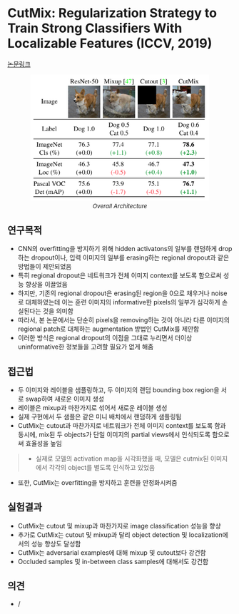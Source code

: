 # CutMix: Regularization Strategy to Train Strong Classifiers With Localizable Features (ICCV, 2019)

[논문링크](https://openaccess.thecvf.com/content_ICCV_2019/html/Yun_CutMix_Regularization_Strategy_to_Train_Strong_Classifiers_With_Localizable_Features_ICCV_2019_paper.html)

<p align="center">
    <img width="400" alt='fig1' src="./img/09_08_01.png?raw=true"></br>
    <em><font size=2>Overall Architecture</font></em>
</p>

## 연구목적
- CNN의 overfitting을 방지하기 위해 hidden activatons의 일부를 랜덤하게 drop하는 dropout이나, 입력 이미지의 일부를 erasing하는 regional dropout과 같은 방법들이 제안되었음
- 특히 regional dropout은 네트워크가 전체 이미지 context를 보도록 함으로써 성능 향상을 이끌었음
- 하지만, 기존의 regional dropout은 erasing된 region을 0으로 채우거나 noise로 대체하였는데 이는 훈련 이미지의 informative한 pixels의 일부가 심각하게 손실된다는 것을 의미함
- 따라서, 본 논문에서는 단순히 pixels을 removing하는 것이 아니라 다른 이미지의 regional patch로 대체하는 augmentation 방법인 CutMix를 제안함
- 이러한 방식은 regional dropout의 이점을 그대로 누리면서 더이상 uninformative한 정보들을 고려할 필요가 없게 해줌 

## 접근법
- 두 이미지와 레이블을 샘플링하고, 두 이미지의 랜덤 bounding box region을 서로 swap하여 새로운 이미지 생성
- 레이블은 mixup과 마찬가지로 섞어서 새로운 레이블 생성
- 실제 구현에서 두 샘플은 같은 미니 배치에서 랜덤하게 샘플링됨
- CutMix는 cutout과 마찬가지로 네트워크가 전체 이미지 context를 보도록 함과 동시에, mix된 두 objects가 단일 이미지의 partial views에서 인식되도록 함으로써 효율성을 높임
> - 실제로 모델의 activation map을 시각화했을 때, 모델은 cutmix된 이미지에서 각각의 object를 별도록 인식하고 있었음
- 또한, CutMix는 overfitting을 방지하고 훈련을 안정화시켜줌

## 실험결과
- CutMix는 cutout 및 mixup과 마찬가지로 image classification 성능을 향상
- 추가로 CutMix는 cutout 및 mixup과 달리 object detection 및 localization에서의 성능 향상도 달성함
- CutMix는 adversarial examples에 대해 mixup 및 cutout보다 강건함
- Occluded samples 및 in-between class samples에 대해서도 강건함

## 의견
- /